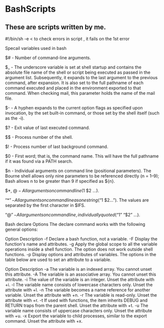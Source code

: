 # BashScripts
These are scripts written by me.
-------
#!/bin/sh -e < to check errors in script , it fails on the 1st error

Specail variables used in bash

$#	- Number of command-line arguments.

$_	- The underscore variable is set at shell startup and contains the absolute file name of the shell or script being executed as passed in the argument list. Subsequently, it         expands to the last argument to the previous command, after expansion. It is also set to the full pathname of each command executed and placed in the environment exported to       that command. When checking mail, this parameter holds the name of the mail file.

$-	- A hyphen expands to the current option flags as specified upon invocation, by the set built-in command, or those set by the shell itself (such as the -i).

$?	- Exit value of last executed command.

$$	  - Process number of the shell.

$!	- Process number of last background command.

$0	- First word; that is, the command name. This will have the full pathname if it was found via a PATH search.

$n	- Individual arguments on command line (positional parameters). The Bourne shell allows only nine parameters to be referenced directly (n = 1–9); Bash allows n to be greater         than 9 if specified as ${n}.

$*, $@	- All arguments on command line ($1 $2 …).

“$*”	- All arguments on command line as one string (“$1 $2…”). The values are separated by the first character in $IFS.

“$@”	- All arguments on command line, individually quoted (“$1” “$2” …).


Bash declare Options
The declare command works with the following general options:

Option	Description
-f	Declare a bash function, not a variable.
-F	Display the function's name and attributes.
-g	Apply the global scope to all the variable operations inside a shell function. The option does not work outside shell functions.
-p	Display options and attributes of variables.
The options in the table below are used to set an attribute to a variable.

Option	Description
-a	The variable is an indexed array. You cannot unset this attribute.
-A	The variable is an associative array. You cannot unset this attribute.
-i	The value of the variable is an integer. Unset the attribute with +i.
-l	The variable name consists of lowercase characters only. Unset the attribute with +l.
-n	The variable becomes a name reference for another variable. Unset the attribute with +n.
-r	The variable is read-only. Unset the attribute with +r.
-t	If used with functions, the item inherits DEBUG and RETURN traps from the parent shell. Unset the attribute with +t.
-u	The variable name consists of uppercase characters only. Unset the attribute with +u.
-x	Export the variable to child processes, similar to the export command. Unset the attribute with +x.
